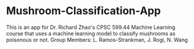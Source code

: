 # Mushroom-Classification-App
This is an app for Dr. Richard Zhao's CPSC 599.44 Machine Learning course that uses a machine learning model to classify mushrooms as poisonous or not.
Group Members: L. Ramos-Strankman, J. Rogi, N. Wang
